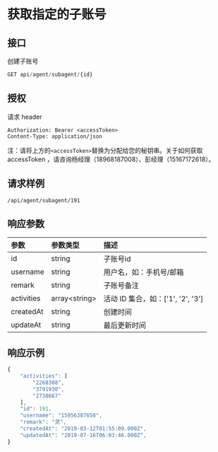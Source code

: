 # 获取指定的子账号

## 接口

创建子账号

```javascript
GET api/agent/subagent/{id}
```

## 授权

请求 header

```http
Authorization: Bearer <accessToken>
Content-Type: application/json
```

注：请将上方的`<accessToken>`替换为分配给您的秘钥串。关于如何获取 accessToken ，请咨询杨经理（18968187008）、彭经理（15167172618）。

## 请求样例

```text
/api/agent/subagent/191
```

## 响应参数

| 参数 | 参数类型 | 描述 |
| :--- | :--- | :--- |
| id | string | 子账号id |
| username | string | 用户名，如：手机号/邮箱 |
| remark | string | 子账号备注 |
| activities | array&lt;string&gt; | 活动 ID 集合，如：\['1', '2', '3'\] |
| createdAt | string | 创建时间 |
| updateAt | string | 最后更新时间 |

## 响应示例

```javascript
{
    "activities": [
        "2268308",
        "3791930",
        "2738667"
    ],
    "id": 191,
    "username": "15956387658",
    "remark": "灵",
    "createdAt": "2019-03-12T01:55:09.000Z",
    "updatedAt": "2019-07-16T06:03:46.000Z",
}
```

